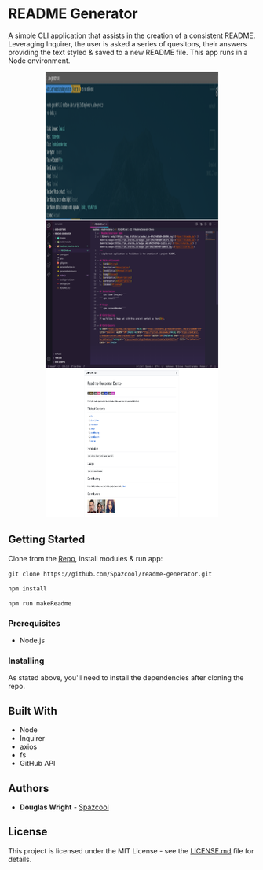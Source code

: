 # README Generator
A simple CLI application that assists in the creation of a consistent README. Leveraging Inquirer, the user is asked a series of quesitons, their answers providing the text styled & saved to a new README file. This app runs in a Node environment.

<p align="center">
   <img width="70%" height="300vh" src="./images/terminal.png">
   <img width="70%" height="300vh" src="./images/editor.png">
   <img width="70%" height="300vh" src="./images/github.png">
</p>

## Getting Started

Clone from the [Repo](https://github.com/Spazcool/readme-generator), install modules & run app: 

```
git clone https://github.com/Spazcool/readme-generator.git
```
```
npm install
```
```
npm run makeReadme
```

### Prerequisites

* Node.js

### Installing

As stated above, you'll need to install the dependencies after cloning the repo.

## Built With

* Node
* Inquirer
* axios
* fs
* GitHub API

## Authors

* **Douglas Wright** - [Spazcool](https://github.com/Spazcool)

## License

This project is licensed under the MIT License - see the [LICENSE.md](LICENSE.md) file for details.
